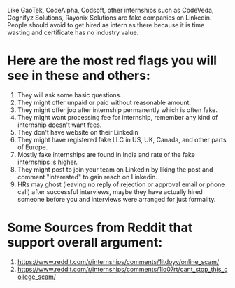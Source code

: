 Like GaoTek, CodeAlpha, Codsoft, other internships such as CodeVeda, Cognifyz Solutions, Rayonix Solutions are fake companies on Linkedin. People should avoid to get hired as intern as there because it is time wasting and certificate has no industry value.

# Here are the most red flags you will see in these and others:
1. They will ask some basic questions.
2. They might offer unpaid or paid without reasonable amount.
3. They might offer job after internship permanently which is often fake.
4. They might want processing fee for internship, remember any kind of internship doesn't want fees.
5. They don't have website on their Linkedin
6. They might have registered fake LLC in US, UK, Canada, and other parts of Europe.
7. Mostly fake internships are found in India and rate of the fake internships is higher.
8. They might post to join your team on Linkedin by liking the post and comment "interested" to gain reach on Linkedin.
9. HRs may ghost (leaving no reply of rejection or approval email or phone call) after successful interviews, maybe they have actually hired someone before you and interviews were arranged for just formality.


# Some Sources from Reddit that support overall argument:
1. https://www.reddit.com/r/internships/comments/1itdoyv/online_scam/
2. https://www.reddit.com/r/internships/comments/1lo07rt/cant_stop_this_college_scam/
